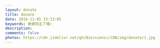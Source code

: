 ```yaml
---
layout: donate
title: donate
date: 2019-11-05 15:13:05
keywords: 谢谢饲主了喵~
description: 
comments: false
photos: https://cdn.jsdelivr.net/gh/Bierxiensi/CDN/img/donate/1.jpg
---
```

